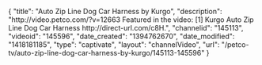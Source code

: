 {
    "title": "Auto Zip Line Dog Car Harness by Kurgo",
    "description": "http:\/\/video.petco.com\/?v=12663 Featured in the video: [1] Kurgo Auto Zip Line Dog Car Harness http:\/\/direct-url.com\/c8H.",
    "channelid": "145113",
    "videoid": "145596",
    "date_created": "1394762670",
    "date_modified": "1418181185",
    "type": "captivate",
    "layout": "channelVideo",
    "url": "\/petco-tv\/auto-zip-line-dog-car-harness-by-kurgo\/145113-145596"
}